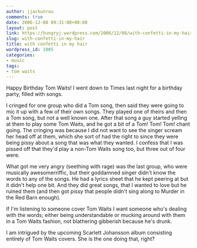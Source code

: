 ```yaml
---
author: jjackunrau
comments: true
date: 2006-12-08 09:31:00+00:00
layout: post
link: https://hungryj.wordpress.com/2006/12/08/with-confetti-in-my-hair/
slug: with-confetti-in-my-hair
title: with confetti in my hair
wordpress_id: 1005
categories:
- music
tags:
- tom waits
---
```


Happy Birthday Tom Waits!  I went down to Times last night for a birthday party, filled with songs.    
  
I cringed for one group who did a Tom song, then said they were going to mic it up with a few of their own songs.  They played one of theirs and then a Tom song, but not a well known one.  After that song a guy started yelling at them to play some Tom Waits, and he got a bit of a Tom! Tom! Tom! chant going.  The cringing was because I did not want to see the singer scream her head off at them, which she sort of had the right to since they were being pissy about a song that was what they wanted.  I confess that I was pissed off that they'd play a non-Tom Waits song too, but three out of four were.  
  
What got me very angry (seething with rage) was the last group, who were musically awesomerriffic, but their goddamned singer didn't know the words to any of the songs.  He had a lyrics sheet that he kept peering at but it didn't help one bit.  And they did great songs, that I wanted to love but he ruined them (and then got pissy that people didn't sing along to Murder in the Red Barn enough).  
  
If I'm listening to someone cover Tom Waits I want someone who's dealing with the words; either being understandable or mucking around with them in a Tom Waits fashion, not blathering gibberish because he's drunk.  
  
I am intrigued by the upcoming Scarlett Johansson album consisting entirely of Tom Waits covers.  She is the one doing that, right?
